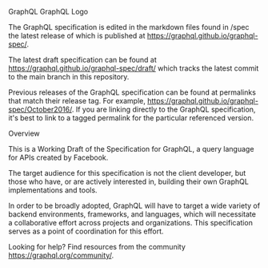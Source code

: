 GraphQL
GraphQL Logo

The GraphQL specification is edited in the markdown files found in /spec the latest release of which is published at https://graphql.github.io/graphql-spec/.

The latest draft specification can be found at https://graphql.github.io/graphql-spec/draft/ which tracks the latest commit to the main branch in this repository.

Previous releases of the GraphQL specification can be found at permalinks that match their release tag. For example, https://graphql.github.io/graphql-spec/October2016/. If you are linking directly to the GraphQL specification, it's best to link to a tagged permalink for the particular referenced version.

Overview

This is a Working Draft of the Specification for GraphQL, a query language for APIs created by Facebook.

The target audience for this specification is not the client developer, but those who have, or are actively interested in, building their own GraphQL implementations and tools.

In order to be broadly adopted, GraphQL will have to target a wide variety of backend environments, frameworks, and languages, which will necessitate a collaborative effort across projects and organizations. This specification serves as a point of coordination for this effort.

Looking for help? Find resources from the community https://graphql.org/community/.
